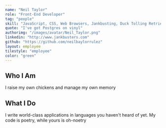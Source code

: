 ```yaml
---
name: "Neil Taylor"
role: "Front-End Developer"
tag: "people"
skill: "JavaScript, CSS, Web Browsers, Jankbusting, Duck Tolling Retrievers"
quote: "I've got Postgres on vinyl"
authorimg: "/images/avatar/Neil_Taylor.png"
linkedin: "http://www.jankbusters.com"
github: "https://github.com/neilbaylorrulez"
layout: employee
tilestyle: "employee"
color: "green"
---
```


## Who I Am
I raise my own chickens and manage my own memory

## What I Do
I write world-class applications in languages you haven't heard of yet.
My code is poetry, while yours is oh-noetry